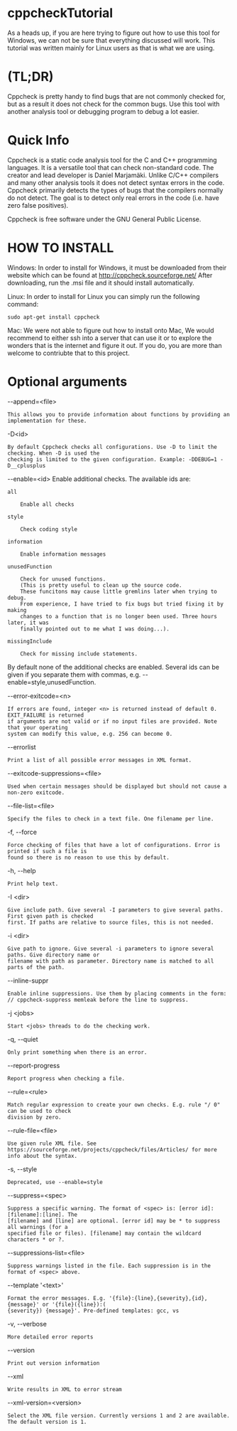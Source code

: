 cppcheckTutorial
================

As a heads up, if you are here trying to figure out how to use this tool for Windows, we can not be sure
that everything discussed will work. This tutorial was written mainly for Linux users as that is what we 
are using.

(TL;DR)
=========
Cppcheck is pretty handy to find bugs that are not commonly checked for, but as a result it does not check
for the common bugs. Use this tool with another analysis tool or debugging program to debug a lot easier.

Quick Info
==========
Cppcheck is a static code analysis tool for the C and C++ programming 
languages. It is a versatile tool that can check non-standard code. The 
creator and lead developer is Daniel Marjamäki. Unlike C/C++ compilers and 
many other analysis tools it does not detect syntax errors in the code. 
Cppcheck primarily detects the types of bugs that the compilers normally do
not detect. 
The goal is to detect only real errors in the code (i.e. have zero false positives).

Cppcheck is free software under the GNU General Public License.


HOW TO INSTALL
==================
Windows: 
	In order to install for Windows, it must be downloaded from their
	website which can be found at http://cppcheck.sourceforge.net/
	After downloading, run the .msi file and it should install automatically.

Linux:
	In order to install for Linux you can simply run the following command:

```
sudo apt-get install cppcheck
```

Mac:
	We were not able to figure out how to install onto Mac, We would recommend to either ssh
	into a server that can use it or to explore the wonders that is the internet and figure it
	out. If you do, you are more than welcome to contriubte that to this project.


Optional arguments
====================

--append=\<file\>

	This allows you to provide information about functions by providing an implementation for these.

-D\<id\>

	By default Cppcheck checks all configurations. Use -D to limit the checking. When -D is used the 
	checking is limited to the given configuration. Example: -DDEBUG=1 -D__cplusplus

--enable=\<id\>
	Enable additional checks. The available ids are:

	all

		Enable all checks

	style

		Check coding style
		
	information

		Enable information messages

	unusedFunction

		Check for unused functions. 
		(This is pretty useful to clean up the source code.
		These funcitons may cause little gremlins later when trying to debug. 
		From experience, I have tried to fix bugs but tried fixing it by making
		changes to a function that is no longer been used. Three hours later, it was
		finally pointed out to me what I was doing...).
	
	missingInclude

		Check for missing include statements.

By default none of the additional checks are enabled. Several ids can be given if you separate them 
with commas, e.g. --enable=style,unusedFunction.

--error-exitcode=\<n\>

	If errors are found, integer <n> is returned instead of default 0. EXIT_FAILURE is returned 
	if arguments are not valid or if no input files are provided. Note that your operating 
	system can modify this value, e.g. 256 can become 0.

--errorlist

	Print a list of all possible error messages in XML format.

--exitcode-suppressions=\<file\>

	Used when certain messages should be displayed but should not cause a non-zero exitcode.

--file-list=\<file\>

	Specify the files to check in a text file. One filename per line.

-f, --force

	Force checking of files that have a lot of configurations. Error is printed if such a file is 
	found so there is no reason to use this by default.

-h, --help

	Print help text.

-I \<dir\>

	Give include path. Give several -I parameters to give several paths. First given path is checked 
	first. If paths are relative to source files, this is not needed.

-i \<dir\>

	Give path to ignore. Give several -i parameters to ignore several paths. Give directory name or 
	filename with path as parameter. Directory name is matched to all parts of the path.

--inline-suppr

	Enable inline suppressions. Use them by placing comments in the form: 
	// cppcheck-suppress memleak before the line to suppress.

-j \<jobs\>

	Start <jobs> threads to do the checking work.

-q, --quiet

	Only print something when there is an error.

--report-progress

	Report progress when checking a file.

--rule=\<rule\>

	Match regular expression to create your own checks. E.g. rule "/ 0" can be used to check 
	division by zero.

--rule-file=\<file\>

	Use given rule XML file. See https://sourceforge.net/projects/cppcheck/files/Articles/ for more 
	info about the syntax.

-s, --style

	Deprecated, use --enable=style

--suppress=\<spec\>

	Suppress a specific warning. The format of <spec> is: [error id]:[filename]:[line]. The 
	[filename] and [line] are optional. [error id] may be * to suppress all warnings (for a 
	specified file or files). [filename] may contain the wildcard characters * or ?.

--suppressions-list=\<file\>

	Suppress warnings listed in the file. Each suppression is in the format of <spec> above.

--template '\<text\>'

	Format the error messages. E.g. '{file}:{line},{severity},{id},{message}' or '{file}({line}):(
	{severity}) {message}'. Pre-defined templates: gcc, vs

-v, --verbose

	More detailed error reports

--version

	Print out version information

--xml

	Write results in XML to error stream

--xml-version=\<version\>

	Select the XML file version. Currently versions 1 and 2 are available. The default version is 1.
